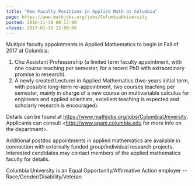 ```yaml
---
title: "New Faculty Positions in Applied Math at Columbia"
page: https://www.mathjobs.org/jobs/ColumbiaUniversity
posted: 2016-11-30 00:17:00
closes: 2017-01-31 12:00:00
---
```


Multiple faculty appointments in Applied Mathematics to begin in Fall of 2017 at Columbia:

1. Chu Assistant Professorship (a limited term faculty appointment, with one course teaching 
per semester, for a recent PhD with extraordinary promise in research).  
2. A newly created Lecturer in Applied Mathematics (two-years initial term, with possible 
long-term re-appointment,  two courses teaching per semester, mainly in charge of a new 
course on multivariable calculus for engineers and applied scientists, excellent teaching is 
expected and scholarly research is encouraged).   

Details can be found at <https://www.mathjobs.org/jobs/ColumbiaUniversity>.  
Applicants can consult <http://www.apam.columbia.edu for more info on the department>.  

Additional postdoc appointments in applied mathematics are available in connection with 
externally funded group/individual research projects. Interested candidates may contact 
members of the applied mathematics faculty for details.

Columbia University is an Equal Opportunity/Affirmative Action employer --Race/Gender/Disability/Veteran

